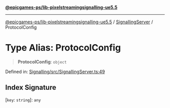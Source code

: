 [**@epicgames-ps/lib-pixelstreamingsignalling-ue5.5**](../../README.md)

***

[@epicgames-ps/lib-pixelstreamingsignalling-ue5.5](../../README.md) / [SignallingServer](../README.md) / ProtocolConfig

# Type Alias: ProtocolConfig

> **ProtocolConfig**: `object`

Defined in: [Signalling/src/SignallingServer.ts:49](https://github.com/EpicGamesExt/PixelStreamingInfrastructure/blob/4dc9339cfc185a91d37d078aa9dd0951dfbae1a5/Signalling/src/SignallingServer.ts#L49)

## Index Signature

\[`key`: `string`\]: `any`
